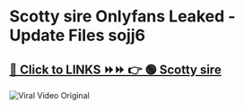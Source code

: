 
 # Scotty sire Onlyfans Leaked - Update Files sojj6

## <h2><a href="https://clipsfans.com/Scotty_sire&ref=git">🔗 Click to LINKS ⏩⏩ 👉 🟢 Scotty sire </a></h2>

<a href="https://clipsfans.com/Scotty_sire&ref=git" rel="nofollow" data-target="animated-image.originalLink"><img src="https://i.ibb.co.com/xMMVF88/686577567.gif" alt="Viral Video Original" style="max-width: 100%; display: inline-block;" data-target="animated-image.originalImage"></a>

